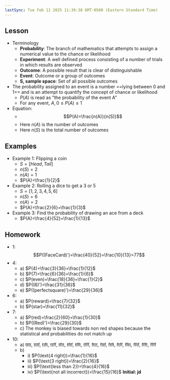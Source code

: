```yaml
---
lastSync: Tue Feb 11 2025 11:39:38 GMT-0500 (Eastern Standard Time)
---
```

## Lesson
- Terminology
	- **Probability**: The branch of mathematics that attempts to assign a numerical value to the chance or likelihood
	- **Experiment**: A well defined process consisting of a number of trials in which results are observed
	- **Outcome**: A possible result that is clear of distinguishable
	- **Event**: Outcome or a group of outcomes
	- **S, sample space**: Set of all possible outcomes
- The probability assigned to an event is a number ==lying between 0 and 1== and is an attempt to quantify the concept of chance or likelihood
	- $P(A)$ is read as "the probability of the event A"
	- For any event, $A,0\le P(A)\le 1$
- Equation:
	- $$P(A)=\frac{n(A)}{n(S)}$$
	- Here $n(A)$ is the number of outcomes
	- Here $n(S)$ is the total number of outcomes
## Examples
- Example 1: Flipping a coin
	- $S=[Head, Tail]$
	- $n(S)=2$
	- $n(A)=1$
	- $P(A)=\frac{1}{2}$
- Example 2:  Rolling a dice to get a 3 or 5
	- $S=[1, 2, 3, 4, 5, 6]$
	- $n(S)=6$
	- $n(A)=2$
	- $P(A)=\frac{2}{6}=\frac{1}{3}$
- Example 3: Find the probability of drawing an ace from a deck
	- $P(A)=\frac{4}{52}=\frac{1}{13}$
## Homework
- 1:$$P((FaceCard)')=\frac{40}{52}=\frac{10}{13}=77$$
- 4:
	- a) $P(4)=\frac{3}{36}=\frac{1}{12}$
	- b) $P(7)=\frac{6}{36}=\frac{1}{6}$
	- c) $P(even)=\frac{18}{36}=\frac{1}{2}$
	- d) $P((6)')=\frac{31}{36}$
	- e) $P((perfectsquare)')=\frac{29}{36}$
- 6: 
	- a) $P(reward)=\frac{7}{32}$
	- b) $P(star)=\frac{11}{32}$
- 7:
	- a) $P(red)=\frac{2}{60}=\frac{1}{30}$
	- b) $P((Red)')=\frac{29}{30}$
	- c) The monkey is biased towards non red shapes because the statistical and probabilities do not match up
- 10: 
	- a) tttt, tttf, ttft, ttff, tftt, tftf, tfft, tfff, fttt, fttf, ftft, ftff, fftt, fftf, ffft, ffff
	- b) 
		- i) $P(\text{4 right})=\frac{1}{16}$
		- ii) $P(\text{3 right})=\frac{2}{16}$
		- iii) $P(\text{less than 2})=\frac{4}{16}$
		- iv) $P(\text{not all incorrect})=\frac{15}{16}$
**Initial: jd**